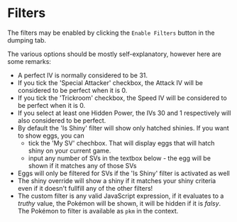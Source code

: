 # Filters

The filters may be enabled by clicking the `Enable Filters` button in the dumping tab.

The various options should be mostly self-explanatory, however here are some remarks:

* A perfect IV is normally considered to be 31.
* If you tick the 'Special Attacker' checkbox, the Attack IV will be considered to be perfect when it is 0.
* If you tick the 'Trickroom' checkbox, the Speed IV will be considered to be perfect when it is 0.
* If you select at least one Hidden Power, the IVs 30 and 1 respectively will also considered to be perfect.
* By default the 'Is Shiny' filter will show only hatched shinies. If you want to show eggs, you can
  * tick the 'My SV' chechbox. That will display eggs that will hatch shiny on your current game.
  * input any number of SVs in the textbox below - the egg will be shown if it matches any of those SVs
* Eggs will only be filtered for SVs if the 'Is Shiny' filter is activated as well
* The shiny override will show a shiny if it matches your shiny criteria even if it doesn't fullfill any of the other filters!
* The custom filter is any valid JavaScript expression, if it evaluates to a *truthy* value, the Pokémon will be shown, it will be hidden if it is *falsy*. The Pokémon to filter is available as `pkm` in the context.
